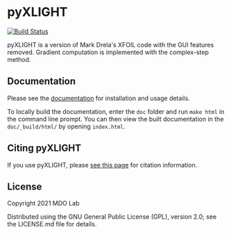 pyXLIGHT
========
[![Build Status](https://dev.azure.com/mdolab/Public/_apis/build/status/mdolab.pyXLIGHT?repoName=mdolab%2FpyXLIGHT&branchName=master)](https://dev.azure.com/mdolab/Public/_build/latest?definitionId=40&repoName=mdolab%2FpyXLIGHT&branchName=master)

pyXLIGHT is a version of Mark Drela's XFOIL code with the GUI features removed.
Gradient computation is implemented with the complex-step method.

Documentation
-------------
Please see the [documentation](link) for installation and usage details.

To locally build the documentation, enter the ``doc`` folder and run ``make html`` in the command line prompt.
You can then view the built documentation in the ``doc/_build/html/`` by opening ``index.html``.

Citing pyXLIGHT
---------------
If you use pyXLIGHT, please [see this page](link) for citation information.

License
-------
Copyright 2021 MDO Lab

Distributed using the GNU General Public License (GPL), version 2.0; see the LICENSE.md file for details.
